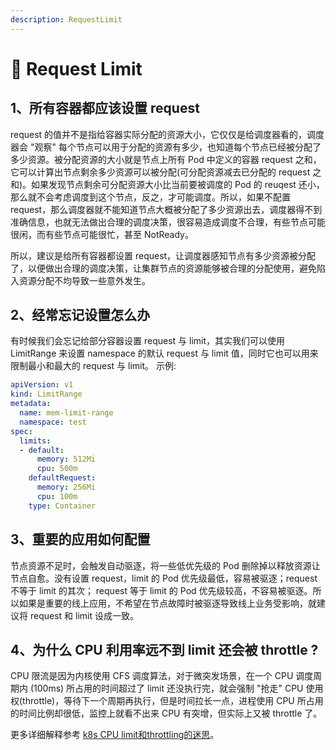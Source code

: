 ```yaml
---
description: RequestLimit
---
```


# 🍑 Request Limit

## 1、所有容器都应该设置 request

request 的值并不是指给容器实际分配的资源大小，它仅仅是给调度器看的，调度器会 "观察" 每个节点可以用于分配的资源有多少，也知道每个节点已经被分配了多少资源。被分配资源的大小就是节点上所有 Pod 中定义的容器 request 之和，它可以计算出节点剩余多少资源可以被分配(可分配资源减去已分配的 request 之和)。如果发现节点剩余可分配资源大小比当前要被调度的 Pod 的 reuqest 还小，那么就不会考虑调度到这个节点，反之，才可能调度。所以，如果不配置 request，那么调度器就不能知道节点大概被分配了多少资源出去，调度器得不到准确信息，也就无法做出合理的调度决策，很容易造成调度不合理，有些节点可能很闲，而有些节点可能很忙，甚至 NotReady。

所以，建议是给所有容器都设置 request，让调度器感知节点有多少资源被分配了，以便做出合理的调度决策，让集群节点的资源能够被合理的分配使用，避免陷入资源分配不均导致一些意外发生。

## 2、经常忘记设置怎么办

有时候我们会忘记给部分容器设置 request 与 limit，其实我们可以使用 LimitRange 来设置 namespace 的默认 request 与 limit 值，同时它也可以用来限制最小和最大的 request 与 limit。 示例:

```yaml
apiVersion: v1
kind: LimitRange
metadata:
  name: mem-limit-range
  namespace: test
spec:
  limits:
  - default:
      memory: 512Mi
      cpu: 500m
    defaultRequest:
      memory: 256Mi
      cpu: 100m
    type: Container
```

## 3、重要的应用如何配置

节点资源不足时，会触发自动驱逐，将一些低优先级的 Pod 删除掉以释放资源让节点自愈。没有设置 request，limit 的 Pod 优先级最低，容易被驱逐；request 不等于 limit 的其次； request 等于 limit 的 Pod 优先级较高，不容易被驱逐。所以如果是重要的线上应用，不希望在节点故障时被驱逐导致线上业务受影响，就建议将 request 和 limit 设成一致。

## 4、为什么 CPU 利用率远不到 limit 还会被 throttle ? <a href="#wei-shen-me-cpu-li-yong-lv-yuan-bu-dao-limit-hai-hui-bei-throttle" id="wei-shen-me-cpu-li-yong-lv-yuan-bu-dao-limit-hai-hui-bei-throttle"></a>

CPU 限流是因为内核使用 CFS 调度算法，对于微突发场景，在一个 CPU 调度周期内 (100ms) 所占用的时间超过了 limit 还没执行完，就会强制 "抢走" CPU 使用权(throttle)，等待下一个周期再执行，但是时间拉长一点，进程使用 CPU 所占用的时间比例却很低，监控上就看不出来 CPU 有突增，但实际上又被 throttle 了。

更多详细解释参考 [k8s CPU limit和throttling的迷思](https://zhuanlan.zhihu.com/p/433065108)。



###
